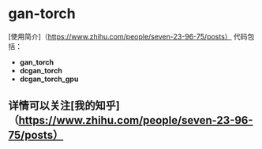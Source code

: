 # gan-torch
[使用简介]（https://www.zhihu.com/people/seven-23-96-75/posts）
代码包括：
  - **gan_torch**
  - **dcgan_torch**
  - **dcgan_torch_gpu**
  
## 详情可以关注[我的知乎]（https://www.zhihu.com/people/seven-23-96-75/posts）
